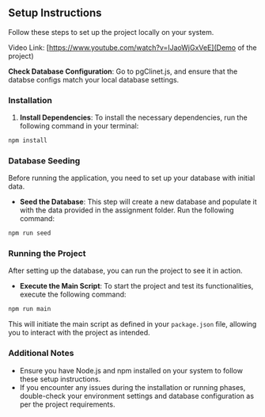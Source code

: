 ## Setup Instructions

Follow these steps to set up the project locally on your system.

Video Link: [https://www.youtube.com/watch?v=IJaoWjGxVeE](Demo of the project)

**Check Database Configuration**: Go to pgClinet.js, and ensure that the databse configs match your local database settings.

### Installation

1. **Install Dependencies**: To install the necessary dependencies, run the following command in your terminal:

```bash
npm install
```

### Database Seeding

Before running the application, you need to set up your database with initial data.

- **Seed the Database**: This step will create a new database and populate it with the data provided in the assignment folder. Run the following command:

```bash
npm run seed
```

### Running the Project

After setting up the database, you can run the project to see it in action.

- **Execute the Main Script**: To start the project and test its functionalities, execute the following command:

```bash
npm run main
```

This will initiate the main script as defined in your `package.json` file, allowing you to interact with the project as intended.

### Additional Notes

- Ensure you have Node.js and npm installed on your system to follow these setup instructions.
- If you encounter any issues during the installation or running phases, double-check your environment settings and database configuration as per the project requirements.
